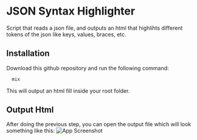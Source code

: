 
# JSON Syntax Highlighter

Script that reads a json file, and outputs an html that highlihts different tokens of the json 
like keys, values, braces, etc.

## Installation

Download this github repository and run the
following command:

```bash
  mix
```

This will output an html fill inside your root folder.


    
## Output Html

After doing the previous step, you can open the output file
which will look something like this:
![App Screenshot](https://via.placeholder.com/468x300?text=App+Screenshot+Here)

